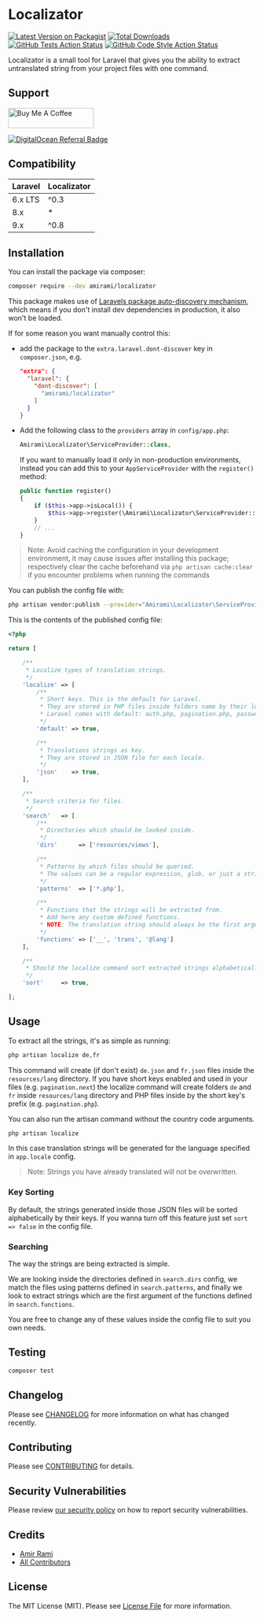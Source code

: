 # Localizator

[![Latest Version on Packagist](https://img.shields.io/packagist/v/amirami/localizator.svg?style=flat-square)](https://packagist.org/packages/amirami/localizator)
[![Total Downloads](https://img.shields.io/packagist/dt/amirami/localizator.svg?style=flat-square)](https://packagist.org/packages/amirami/localizator)
[![GitHub Tests Action Status](https://img.shields.io/github/workflow/status/amiranagram/localizator/tests?label=tests&style=flat-square)](https://github.com/amiranagram/localizator/actions?query=workflow%3Atests+branch%3Amaster)
[![GitHub Code Style Action Status](https://img.shields.io/github/workflow/status/amiranagram/localizator/Check%20&%20fix%20styling?label=code%20style&style=flat-square)](https://github.com/amiranagram/localizator/actions?query=workflow%3A"Check+%26+fix+styling"+branch%3Amaster)

Localizator is a small tool for Laravel that gives you the ability to extract untranslated string from your project files with one command.

## Support

<a href="https://www.buymeacoffee.com/amirami" target="_blank"><img src="https://cdn.buymeacoffee.com/buttons/default-orange.png" alt="Buy Me A Coffee" height="41" width="174"></a>

[![DigitalOcean Referral Badge](https://web-platforms.sfo2.digitaloceanspaces.com/WWW/Badge%203.svg)](https://www.digitalocean.com/?refcode=f38828dd20f8&utm_campaign=Referral_Invite&utm_medium=Referral_Program&utm_source=badge)

## Compatibility

| Laravel | Localizator |
|---------|-------------|
| 6.x LTS | ^0.3        |
| 8.x     | *           |
| 9.x     | ^0.8        |

## Installation

You can install the package via composer:

```bash
composer require --dev amirami/localizator
```

This package makes use of [Laravels package auto-discovery mechanism](https://medium.com/@taylorotwell/package-auto-discovery-in-laravel-5-5-ea9e3ab20518), which means if you don't install dev dependencies in production, it also won't be loaded.

If for some reason you want manually control this:
- add the package to the `extra.laravel.dont-discover` key in `composer.json`, e.g.
  ```json
  "extra": {
    "laravel": {
      "dont-discover": [
        "amirami/localizator"
      ]
    }
  }
  ```
- Add the following class to the `providers` array in `config/app.php`:
  ```php
  Amirami\Localizator\ServiceProvider::class,
  ```
  If you want to manually load it only in non-production environments, instead you can add this to your `AppServiceProvider` with the `register()` method:
  ```php
  public function register()
  {
      if ($this->app->isLocal()) {
          $this->app->register(\Amirami\Localizator\ServiceProvider::class);
      }
      // ...
  }
  ```

> Note: Avoid caching the configuration in your development environment, it may cause issues after installing this package; respectively clear the cache beforehand via `php artisan cache:clear` if you encounter problems when running the commands

You can publish the config file with:
```bash
php artisan vendor:publish --provider="Amirami\Localizator\ServiceProvider" --tag="config"
```

This is the contents of the published config file:

```php
<?php

return [

    /**
     * Localize types of translation strings.
     */
    'localize' => [
        /**
         * Short keys. This is the default for Laravel.
         * They are stored in PHP files inside folders name by their locale code.
         * Laravel comes with default: auth.php, pagination.php, passwords.php and validation.php
         */
        'default' => true,

        /**
         * Translations strings as key.
         * They are stored in JSON file for each locale.
         */
        'json'    => true,
    ],

    /**
     * Search criteria for files.
     */
    'search'   => [
        /**
         * Directories which should be looked inside.
         */
        'dirs'      => ['resources/views'],

        /**
         * Patterns by which files should be queried.
         * The values can be a regular expression, glob, or just a string.
         */
        'patterns'  => ['*.php'],

        /**
         * Functions that the strings will be extracted from.
         * Add here any custom defined functions.
         * NOTE: The translation string should always be the first argument.
         */
        'functions' => ['__', 'trans', '@lang']
    ],

    /**
     * Should the localize command sort extracted strings alphabetically?
     */
    'sort'     => true,

];

```

## Usage

To extract all the strings, it's as simple as running:

``` bash
php artisan localize de,fr
```

This command will create (if don't exist) `de.json` and `fr.json` files inside the `resources/lang` directory.
If you have short keys enabled and used in your files (e.g. `pagination.next`) the localize command will create folders `de` and `fr` inside `resources/lang` directory and PHP files inside by the short key's prefix (e.g. `pagination.php`).

You can also run the artisan command without the country code arguments.

``` bash
php artisan localize
```

In this case translation strings will be generated for the language specified in `app.locale` config.

> Note: Strings you have already translated will not be overwritten.

### Key Sorting

By default, the strings generated inside those JSON files will be sorted alphabetically by their keys.
If you wanna turn off this feature just set `sort => false` in the config file.

### Searching

The way the strings are being extracted is simple.

We are looking inside the directories defined in `search.dirs` config, we match the files using patterns defined in `search.patterns`, and finally we look to extract strings
 which are the first argument of the functions defined in `search.functions`.
 
You are free to change any of these values inside the config file to suit you own needs.

## Testing

``` bash
composer test
```

## Changelog

Please see [CHANGELOG](CHANGELOG.md) for more information on what has changed recently.

## Contributing

Please see [CONTRIBUTING](.github/CONTRIBUTING.md) for details.

## Security Vulnerabilities

Please review [our security policy](../../security/policy) on how to report security vulnerabilities.

## Credits

- [Amir Rami](https://github.com/amiranagram)
- [All Contributors](../../contributors)

## License

The MIT License (MIT). Please see [License File](LICENSE.md) for more information.
